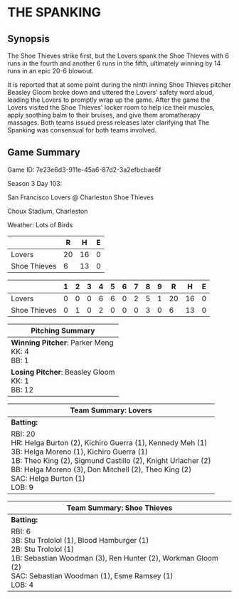 # THE SPANKING

## Synopsis

The Shoe Thieves strike first, but the Lovers spank the Shoe Thieves with 6 runs in the fourth
and another 6 runs in the fifth, ultimately winning by 14 runs in an epic 20-6 blowout.

It is reported that at some point during the ninth inning Shoe Thieves pitcher Beasley Gloom broke down
and uttered the Lovers' safety word aloud, leading the Lovers to promptly wrap up the game.
After the game the Lovers visited the Shoe Thieves' locker room to help ice their muscles, apply soothing balm
to their bruises, and give them aromatherapy massages. Both teams issued press releases later clarifying that
The Spanking was consensual for both teams involved.

## Game Summary

Game ID: 7e23e6d3-911e-45a6-87d2-3a2efbcbae6f

Season 3 Day 103:

San Francisco Lovers @ Charleston Shoe Thieves

Choux Stadium, Charleston

Weather: Lots of Birds



|  | R | H | E |
| --- | --- | --- | --- |
| Lovers |  20 |  16 |   0 | 
| Shoe Thieves |   6 |  13 |   0 | 


|  |   1 |   2 |   3 |   4 |   5 |   6 |   7 |   8 |   9 |  R | H | E |
| --- | --- | --- | --- | --- | --- | --- | --- | --- | --- | --- | --- | --- |
| Lovers |   0 |   0 |   0 |   6 |   6 |   0 |   2 |   5 |   1 |  20 |  16 |   0 | 
| Shoe Thieves |   0 |   1 |   0 |   2 |   0 |   0 |   0 |   3 |   0 |   6 |  13 |   0 | 


| Pitching Summary |
| --- |
| **Winning Pitcher**: Parker Meng<br />KK: 4<br />BB: 1 |
| **Losing Pitcher**: Beasley Gloom<br />KK: 1<br />BB: 12 |


| Team Summary: Lovers |
| --- |
| **Batting:** |
| RBI: 20 <br />HR: Helga Burton (2), Kichiro Guerra (1), Kennedy Meh (1) <br />3B: Helga Moreno (1), Kichiro Guerra (1) <br />1B: Theo King (2), Sigmund Castillo (2), Knight Urlacher (2) <br />BB: Helga Moreno (3), Don Mitchell (2), Theo King (2) <br />SAC: Helga Burton (1) <br />LOB: 9 |


| Team Summary: Shoe Thieves |
| --- |
| **Batting:** |
| RBI: 6 <br />3B: Stu Trololol (1), Blood Hamburger (1) <br />2B: Stu Trololol (1) <br />1B: Sebastian Woodman (3), Ren Hunter (2), Workman Gloom (2) <br />SAC: Sebastian Woodman (1), Esme Ramsey (1) <br />LOB: 4 |

